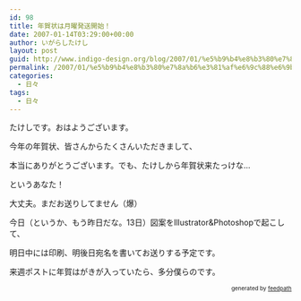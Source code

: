 ```yaml
---
id: 98
title: 年賀状は月曜発送開始！
date: 2007-01-14T03:29:00+00:00
author: いがらしたけし
layout: post
guid: http://www.indigo-design.org/blog/2007/01/%e5%b9%b4%e8%b3%80%e7%8a%b6%e3%81%af%e6%9c%88%e6%9b%9c%e7%99%ba%e9%80%81%e9%96%8b%e5%a7%8b%ef%bc%81/
permalink: /2007/01/%e5%b9%b4%e8%b3%80%e7%8a%b6%e3%81%af%e6%9c%88%e6%9b%9c%e7%99%ba%e9%80%81%e9%96%8b%e5%a7%8b%ef%bc%81/
categories:
  - 日々
tags:
  - 日々
---
```

たけしです。おはようございます。

今年の年賀状、皆さんからたくさんいただきまして、
  
本当にありがとうございます。でも、たけしから年賀状来たっけな…
  
というあなた！

大丈夫。まだお送りしてません（爆）

今日（というか、もう昨日だな。13日）図案をIllustrator&Photoshopで起こして、
  
明日中には印刷、明後日宛名を書いてお送りする予定です。
  
来週ポストに年賀はがきが入っていたら、多分僕らのです。

<div style="text-align: right;font-size: 10px">
  &nbsp;&nbsp;<span>generated by <a href="http://feedpath.jp">feedpath</a></span>
</div>
